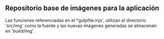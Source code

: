 ## Repositorio base de imágenes para la aplicación 

Las funciones referenciadas en el *gulpfile.mjs', utilizan el directorio 'src/img' como la fuente y las nuevas imágenes generadas se almacenan en 'build/img'.



